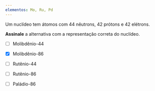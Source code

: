 ```yaml
---
elementos: Mo, Ru, Pd
---
```


Um nuclídeo tem átomos com 44 nêutrons, 42 prótons e 42 elétrons.

**Assinale** a alternativa com a representação correta do nuclídeo.

- [ ] Molibdênio-44
- [x] Molibdênio-86
- [ ] Rutênio-44
- [ ] Rutênio-86
- [ ] Paládio-86


